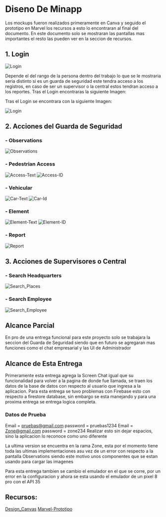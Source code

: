 # Diseno De Minapp
Los mockups fueron realizados primeramente en Canva y seguido el prototipo en Marvel los recursos a esto lo encontraran al final del documento. En este documento solo se mostraran las pantallas mas importantes el resto las pueden ver en la seccion de recursos. 

## 1. Login

![Login](../Img/Login.png)

Depende el del rango de la persona dentro del trabajo lo que se le mostraria seria distinto si es un guarda de seguridad este tendra acceso a los registros, en caso de ser un supervisor o la central estos tendran acceso a los reportes.
Tras el Login encontraras la siguiente Imagen:

Tras el Login se encontrara con la siguiente Imagen:


![Login](../Img/Home_Screen.png)
## 2. Acciones del Guarda de Seguridad

  ###   - Observations
  ![Observations](../Img/Observations.png)
  ###   - Pedestrian Access
  ![Access-Text](../Img/Access_Text.png)
  ![Access-ID](../Img/Access_Id.png)
  ###   - Vehicular
  ![Car-Text](../Img/Car_Text.png)
  ![Car-Id](../Img/Car_Id.png)
  ###   - Element
  ![Element-Text](../Img/Elem_Text.png)
  ![Element-ID](../Img/Elem_Id.png)
  ###   - Report
  ![Report](../Img/Report.png)

## 3. Acciones de Supervisores o Central
  ###   - Search Headquarters
  ![Search_Places](../Img/Search_Place.png)
  ###   - Search Employee
  ![Search_Employee](../Img/Search_employee.png)


## Alcance Parcial
En pro de una entrega funcional para este proyecto solo se trabajara la seccion del Guarda de Seguridad siendo que en futuro se agregaran mas funciones como el chat empresarial y las UI de Administrador

## Alcance de Esta Entrega
Primeramente esta entrega agrega la Screen Chat igual que su funcionalidad para volver a la pagina de donde fue llamada, se traen los datos de la base de datos con respecto al usuario que ingresa a la aplicacion.
Para esta entrega se tuvo problemas con Firebase esto con respecto a firestore database, sin embargo se esta manejando y para una proxima entrega se entrega logica completa.
  ### Datos de Prueba
  Email = pruebas@gmail.com
  password = pruebas1234
  Email = Zone@gmail.com
  password = zone234
  Realizar esto sin dejar espacios, sino la aplicacion lo reconoce como uno diferente

  La ultima version se encuentra en la rama Zone, esta por el momento tiene toda las ultimas implementaciones asu vez de un error con respecto a la pantalla    Observations siendo este motivo unos componentes que se estan usando para cargar las imagenes

  Para esta entrega tambien se cambio el emulador en el que se corre, por un error en la configuracion y ahora se esta usando el emulador de un pixel 8 pro 
  con el API 35

## Recursos:

[Design_Canvas](https://www.canva.com/design/DAGDz1qTpTM/9IeqHv_WUc76YYqTC1fo3A/view?mode=prototype)
[Marvel-Prototipo](https://marvelapp.com/prototype/10caei9h)

